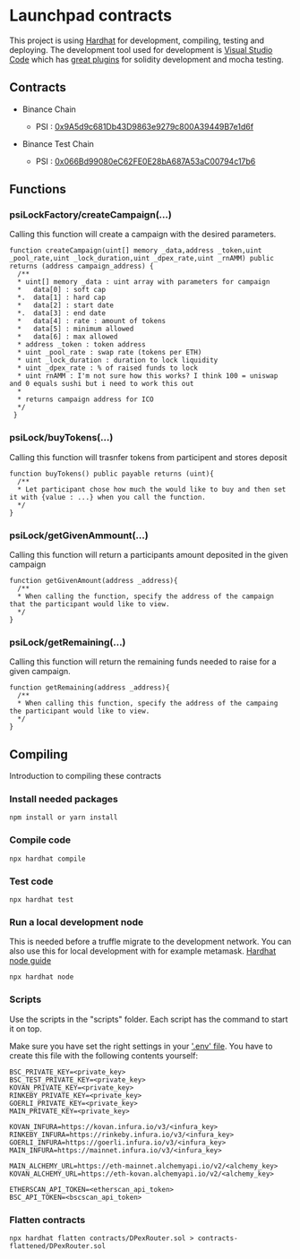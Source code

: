 # Launchpad contracts

This project is using [Hardhat](https://hardhat.org/getting-started/) for development, compiling, testing and deploying. The development tool used for development is [Visual Studio Code](https://code.visualstudio.com/) which has [great plugins](https://hardhat.org/guides/vscode-tests.html) for solidity development and mocha testing.

## Contracts

* Binance Chain
  * PSI : [0x9A5d9c681Db43D9863e9279c800A39449B7e1d6f](https://bscscan.com/address/0x9A5d9c681Db43D9863e9279c800A39449B7e1d6f)

* Binance Test Chain
  * PSI : [0x066Bd99080eC62FE0E28bA687A53aC00794c17b6](https://testnet.bscscan.com/address/0x066Bd99080eC62FE0E28bA687A53aC00794c17b6)

## Functions 

### psiLockFactory/createCampaign(...)
Calling this function will create a campaign with the desired parameters.

```solidity
function createCampaign(uint[] memory _data,address _token,uint _pool_rate,uint _lock_duration,uint _dpex_rate,uint _rnAMM) public returns (address campaign_address) {
  /**
  * uint[] memory _data : uint array with parameters for campaign
  *   data[0] : soft cap
  *.  data[1] : hard cap
  *   data[2] : start date
  *.  data[3] : end date
  *   data[4] : rate : amount of tokens 
  *   data[5] : minimum allowed
  *   data[6] : max allowed
  * address _token : token address
  * uint _pool_rate : swap rate (tokens per ETH)
  * uint _lock_duration : duration to lock liquidity
  * uint _dpex_rate : % of raised funds to lock 
  * uint rnAMM : I'm not sure how this works? I think 100 = uniswap and 0 equals sushi but i need to work this out
  *
  * returns campaign address for ICO
  */
 }

```

###  psiLock/buyTokens(...)
Calling this function will trasnfer tokens from participent and stores deposit

```solidity
function buyTokens() public payable returns (uint){
  /**
  * Let participant chose how much the would like to buy and then set it with {value : ...} when you call the function.
  */
}
```

### psiLock/getGivenAmmount(...)
Calling this function will return a participants amount deposited in the given campaign

```solidity
function getGivenAmount(address _address){
  /**
  * When calling the function, specify the address of the campaign that the participant would like to view.
  */
}
```

### psiLock/getRemaining(...)
Calling this function will return the remaining funds needed to raise for a given campaign.

```solidity
function getRemaining(address _address){
  /**
  * When calling this function, specify the address of the campaing the participant would like to view.
  */
}
```

## Compiling

Introduction to compiling these contracts

### Install needed packages

```npm
npm install or yarn install
```

### Compile code

```npm
npx hardhat compile
```

### Test code

```node
npx hardhat test
```

### Run a local development node

This is needed before a truffle migrate to the development network. You can also use this for local development with for example metamask. [Hardhat node guide](https://hardhat.org/hardhat-network/)

```node
npx hardhat node
```

### Scripts

Use the scripts in the "scripts" folder. Each script has the command to start it on top.

Make sure you have set the right settings in your ['.env' file](https://www.npmjs.com/package/dotenv). You have to create this file with the following contents yourself:

```node
BSC_PRIVATE_KEY=<private_key>
BSC_TEST_PRIVATE_KEY=<private_key>
KOVAN_PRIVATE_KEY=<private_key>
RINKEBY_PRIVATE_KEY=<private_key>
GOERLI_PRIVATE_KEY=<private_key>
MAIN_PRIVATE_KEY=<private_key>

KOVAN_INFURA=https://kovan.infura.io/v3/<infura_key>
RINKEBY_INFURA=https://rinkeby.infura.io/v3/<infura_key>
GOERLI_INFURA=https://goerli.infura.io/v3/<infura_key>
MAIN_INFURA=https://mainnet.infura.io/v3/<infura_key>

MAIN_ALCHEMY_URL=https://eth-mainnet.alchemyapi.io/v2/<alchemy_key>
KOVAN_ALCHEMY_URL=https://eth-kovan.alchemyapi.io/v2/<alchemy_key>

ETHERSCAN_API_TOKEN=<etherscan_api_token>
BSC_API_TOKEN=<bscscan_api_token>
```

### Flatten contracts

```node
npx hardhat flatten contracts/DPexRouter.sol > contracts-flattened/DPexRouter.sol
```